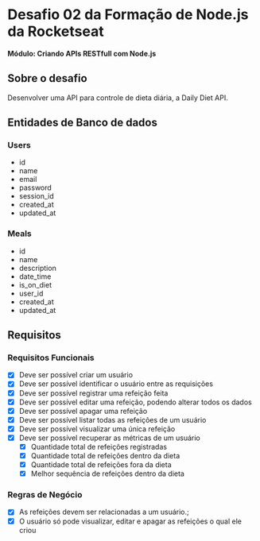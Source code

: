 # Desafio 02 da Formação de Node.js da Rocketseat

**Módulo: Criando APIs RESTfull com Node.js**

## Sobre o desafio

Desenvolver uma API para controle de dieta diária, a Daily Diet API.

## Entidades de Banco de dados

### Users

- id
- name
- email
- password
- session_id
- created_at
- updated_at

### Meals

- id
- name
- description
- date_time
- is_on_diet
- user_id
- created_at
- updated_at

## Requisitos

### Requisitos Funcionais

- [x] Deve ser possível criar um usuário
- [x] Deve ser possível identificar o usuário entre as requisições
- [x] Deve ser possível registrar uma refeição feita
- [x] Deve ser possível editar uma refeição, podendo alterar todos os dados
- [x] Deve ser possível apagar uma refeição
- [x] Deve ser possível listar todas as refeições de um usuário
- [x] Deve ser possível visualizar uma única refeição
- [x] Deve ser possível recuperar as métricas de um usuário
  - [x] Quantidade total de refeições registradas
  - [x] Quantidade total de refeições dentro da dieta
  - [x] Quantidade total de refeições fora da dieta
  - [x] Melhor sequência de refeições dentro da dieta

### Regras de Negócio

- [x] As refeições devem ser relacionadas a um usuário.;
- [x] O usuário só pode visualizar, editar e apagar as refeições o qual ele criou
